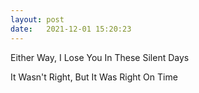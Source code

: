 ```yaml
---
layout: post
date:   2021-12-01 15:20:23
---
```


Either Way, I Lose You In These Silent Days

It Wasn't Right, But It Was Right On Time